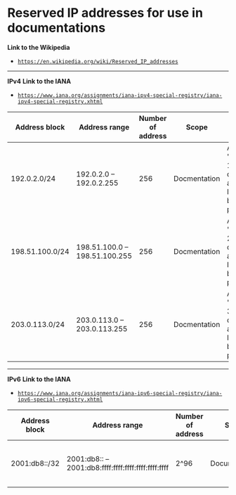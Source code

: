 # Reserved IP addresses for use in documentations

**Link to the Wikipedia**
- <a href="https://en.wikipedia.org/wiki/Reserved_IP_addresses" target="_blank">`https://en.wikipedia.org/wiki/Reserved_IP_addresses`</a> 

---
**IPv4**
**Link to the IANA**
- <a href="https://www.iana.org/assignments/iana-ipv4-special-registry/iana-ipv4-special-registry.xhtml" target="_blank">`https://www.iana.org/assignments/iana-ipv4-special-registry/iana-ipv4-special-registry.xhtml`</a> 

| Address block   | Address range                 | Number of address | Scope        | Description                                                                                     |
|-----------------|-------------------------------|-------------------|--------------|-------------------------------------------------------------------------------------------------|
| 192.0.2.0/24    | 192.0.2.0 – 192.0.2.255       | 256               | Docmentation | Assigned as "TEST-NET-1" for use in documentation and examples. It should not be used publicly. |
| 198.51.100.0/24 | 198.51.100.0 – 198.51.100.255 | 256               | Docmentation | Assigned as "TEST-NET-2" for use in documentation and examples. It should not be used publicly. |
| 203.0.113.0/24  | 203.0.113.0 – 203.0.113.255   | 256               | Docmentation | Assigned as "TEST-NET-3" for use in documentation and examples. It should not be used publicly. |

---
**IPv6**
**Link to the IANA**
- <a href="https://www.iana.org/assignments/iana-ipv6-special-registry/iana-ipv6-special-registry.xhtml" target="_blank">`https://www.iana.org/assignments/iana-ipv6-special-registry/iana-ipv6-special-registry.xhtml`</a> 

| Address block   | Address range                                       | Number of address | Scope         | Description                                             |
|-----------------|-----------------------------------------------------|-------------------|---------------|---------------------------------------------------------|
| 2001:db8::/32   | 2001:db8:: – 2001:db8:ffff:ffff:ffff:ffff:ffff:ffff | 2^96              | Documentation | Addresses used in documentation and example source code |
